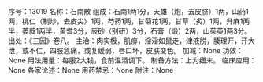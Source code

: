 序号：13019
名称：石南散
组成：石南1两1分，天雄（炮，去皮脐）1两，山药1两，桃仁（制炒，去皮尖）1两，芍药1两，甘菊花1两，甘草（炙）1两，升麻1两半，萎蕤1两半，黄耆3分，辰砂（别研）3分，石膏（煅）2两，山茱萸1两3分。
出处：《三因》卷八。
主治：肉实极，肌痹，淫淫如鼠走，津液脱，腠理开，汗大泄，或不仁，四肢急痛，或复缓弱，唇口坏，皮肤变色。
加减：None
功效：None
用法用量：每服2大钱，食前温酒调下。
制备方法：上为细末。
临床应用：None
各家论述：None
用药禁忌：None
附注：None
